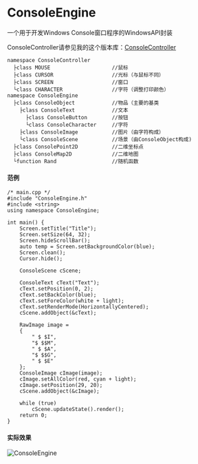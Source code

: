 # ConsoleEngine

一个用于开发Windows Console窗口程序的WindowsAPI封装

ConsoleController请参见我的这个版本库：[ConsoleController](https://github.com/Tomotopieces/ConsoleController)

    namespace ConsoleController
      ├class MOUSE                    //鼠标
      ├class CURSOR                   //光标（与鼠标不同）
      ├class SCREEN                   //窗口
      └class CHARACTER                //字符（调整打印颜色）
    namespace ConsoleEngine
      ├class ConsoleObject            //物品（主要的基类
        ├class ConsoleText            //文本
          ├class ConsoleButton        //按钮
          └class ConsoleCharacter     //字符
        ├class ConsoleImage           //图片（由字符构成）
        └class ConsoleScene           //场景（由ConsoleObject构成)
      ├class ConsolePoint2D           //二维坐标点
      ├class ConsoleMap2D             //二维地图
      └function Rand                  //随机函数

#### 范例
    /* main.cpp */
    #include "ConsoleEngine.h"
    #include <string>
    using namespace ConsoleEngine;

    int main() {
    	Screen.setTitle("Title");
    	Screen.setSize(64, 32);
    	Screen.hideScrollBar();
    	auto temp = Screen.setBackgroundColor(blue);
    	Screen.clean();
    	Cursor.hide();

	    ConsoleScene cScene;

	    ConsoleText cText("Text");
	    cText.setPosition(0, 2);
	    cText.setBackColor(blue);
	    cText.setForeColor(white + light);
	    cText.setRenderMode(HorizontallyCentered);
	    cScene.addObject(&cText);

	    RawImage image =
	    {
		    " $ $I",
		    "$ $$M",
		    " $ $A",
		    "$ $$G",
		    " $ $E"
	    };
	    ConsoleImage cImage(image);
	    cImage.setAllColor(red, cyan + light);
	    cImage.setPosition(29, 20);
	    cScene.addObject(&cImage);

	    while (true)
		    cScene.updateState().render();
	    return 0;
    }

#### 实际效果
![ConsoleEngine](https://wx1.sinaimg.cn/mw690/007xMrgKgy1g8ipqvtk16j30f00fu3z8.jpg)

